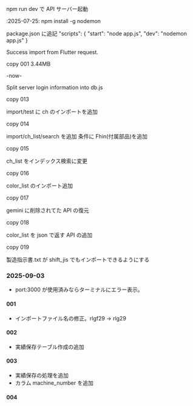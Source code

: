 npm run dev で API サーバー起動

:2025-07-25:
npm install -g nodemon

package.json に追記
"scripts": {
"start": "node app.js",
"dev": "nodemon app.js"
}

Success import from Flutter request.

copy 001 3.44MB

-now-

Split server login information into db.js

copy 013

import/test に ch のインポートを追加

copy 014

import/ch_list/search を追加
条件に Fhin(付属部品)を追加

copy 015

ch_list をインデックス検索に変更

copy 016

color_list のインポート追加

copy 017

gemini に削除されてた API の復元

copy 018

color_list を json で返す API の追加

copy 019

製造指示書.txt が shift_jis でもインポートできるようにする

### 2025-09-03

- port:3000 が使用済みならターミナルにエラー表示。

#### 001

- インポートファイル名の修正。rlgf29 -> rlg29

#### 002

- 実績保存テーブル作成の追加

#### 003

- 実績保存の処理を追加
- カラム machine_number を追加

#### 004

